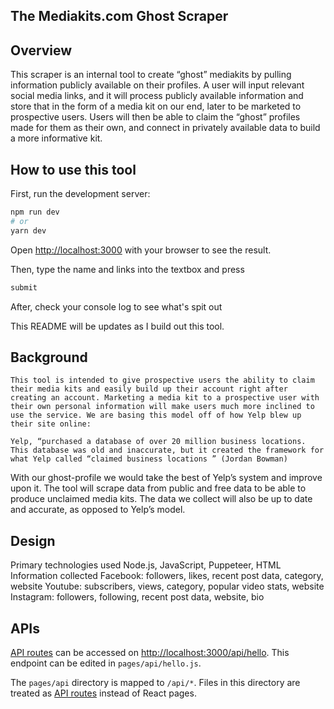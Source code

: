 ## The Mediakits.com Ghost Scraper

## Overview
This scraper is an internal tool to create “ghost” mediakits by pulling information publicly available on their profiles. A user will input relevant social media links, and it will process publicly available information and store that in the form of a media kit on our end, later to be marketed to prospective users.
Users will then be able to claim the “ghost” profiles made for them as their own, and connect in privately available data to build a more informative kit. 

## How to use this tool

First, run the development server:

```bash
npm run dev
# or
yarn dev
```

Open [http://localhost:3000](http://localhost:3000) with your browser to see the result.

Then, type the name and links into the textbox and press
```bash
submit
```

After, check your console log to see what's spit out

This README will be updates as I build out this tool.

## Background
	This tool is intended to give prospective users the ability to claim their media kits and easily build up their account right after creating an account. Marketing a media kit to a prospective user with their own personal information will make users much more inclined to use the service. We are basing this model off of how Yelp blew up their site online:

	Yelp, “purchased a database of over 20 million business locations. This database was old and inaccurate, but it created the framework for what Yelp called “claimed business locations ” (Jordan Bowman)

With our ghost-profile we would take the best of Yelp’s system and improve upon it. The tool will scrape data from public and free data to be able to produce unclaimed media kits. The data we collect will also be up to date and accurate, as opposed to Yelp’s model. 

## Design
Primary technologies used
	Node.js, JavaScript, Puppeteer, HTML
Information collected
	Facebook: followers, likes, recent post data, category, website
	Youtube: subscribers, views, category, popular video stats, website 
	Instagram: followers, following, recent post data, website, bio

## APIs

[API routes](https://nextjs.org/docs/api-routes/introduction) can be accessed on [http://localhost:3000/api/hello](http://localhost:3000/api/hello). This endpoint can be edited in `pages/api/hello.js`.

The `pages/api` directory is mapped to `/api/*`. Files in this directory are treated as [API routes](https://nextjs.org/docs/api-routes/introduction) instead of React pages.

